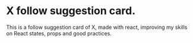 # X follow suggestion card.


This is a follow suggestion card of X, made with react, improving my skills on  React states, props and good practices.
